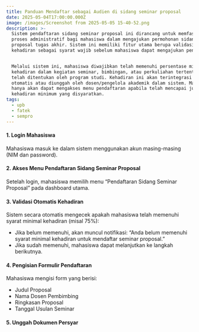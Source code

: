 ```yaml
---
title: Panduan Mendaftar sebagai Audien di sidang seminar proposal
date: 2025-05-04T17:00:00.000Z
image: /images/Screenshot from 2025-05-05 15-40-52.png
description: >-
  Sistem pendaftaran sidang seminar proposal ini dirancang untuk memfasilitasi
  proses administratif bagi mahasiswa dalam mengajukan permohonan sidang seminar
  proposal tugas akhir. Sistem ini memiliki fitur utama berupa validasi
  kehadiran sebagai syarat wajib sebelum mahasiswa dapat mengajukan pendaftaran.


  Melalui sistem ini, mahasiswa diwajibkan telah memenuhi persentase minimal
  kehadiran dalam kegiatan seminar, bimbingan, atau perkuliahan tertentu yang
  telah ditentukan oleh program studi. Kehadiran ini akan terintegrasi secara
  otomatis atau diunggah oleh dosen/pengelola akademik dalam sistem. Mahasiswa
  hanya akan dapat mengakses menu pendaftaran apabila telah mencapai jumlah
  kehadiran minimum yang disyaratkan.
tags:
  - upb
  - fatek
  - sempro
---
```


#### 1. Login Mahasiswa

Mahasiswa masuk ke dalam sistem menggunakan akun masing-masing (NIM dan password).

#### 2. Akses Menu Pendaftaran Sidang Seminar Proposal

Setelah login, mahasiswa memilih menu “Pendaftaran Sidang Seminar Proposal” pada dashboard utama.

#### 3. Validasi Otomatis Kehadiran

Sistem secara otomatis mengecek apakah mahasiswa telah memenuhi syarat minimal kehadiran (misal 75%):

* Jika belum memenuhi, akan muncul notifikasi: “Anda belum memenuhi syarat minimal kehadiran untuk mendaftar seminar proposal.”
* Jika sudah memenuhi, mahasiswa dapat melanjutkan ke langkah berikutnya. 

#### 4. Pengisian Formulir Pendaftaran

Mahasiswa mengisi form yang berisi:

* Judul Proposal 
* Nama Dosen Pembimbing 
* Ringkasan Proposal 
* Tanggal Usulan Seminar 

#### 5. Unggah Dokumen Persyar

